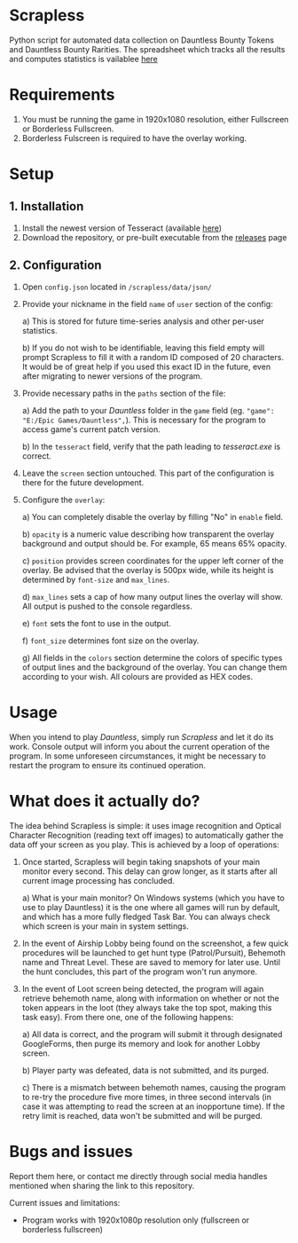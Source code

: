 # Scrapless
Python script for automated data collection on Dauntless Bounty Tokens and Dauntless Bounty Rarities.
The spreadsheet which tracks all the results and computes statistics is vailablee [here](https://docs.google.com/spreadsheets/d/1wtdNR_wwfzliNhLvSw0MW-yoDe4uhLDuPJ0mL1y1Gps/edit#gid=1171610346)

# Requirements

1. You must be running the game in 1920x1080 resolution, either Fullscreen or Borderless Fullscreen.
2. Borderless Fulscreen is required to have the overlay working.

# Setup

## 1. Installation

1. Install the newest version of Tesseract (available [here](https://github.com/UB-Mannheim/tesseract/wiki))
2. Download the repository, or pre-built executable from the [releases](https://github.com/RKleminski/Scrapless/releases) page

## 2. Configuration

1. Open `config.json` located in `/scrapless/data/json/`

2. Provide your nickname in the field `name` of `user` section of the config:

    a) This is stored for future time-series analysis and other per-user statistics. 
    
    b) If you do not wish to be identifiable, leaving this field empty will prompt Scrapless to fill it with a random ID composed of 20 characters. It would be of great help if you used this exact ID in the future, even after migrating to newer versions of the program.

3.  Provide necessary paths in the `paths` section of the file:

    a) Add the path to your *Dauntless* folder in the `game` field (eg. `"game": "E:/Epic Games/Dauntless",`). This is necessary for the program to access game's current patch version.
    
    b) In the `tesseract` field, verify that the path leading to *tesseract.exe* is correct. 
    
4. Leave the `screen` section untouched. This part of the configuration is there for the future development.

5. Configure the `overlay`:

    a) You can completely disable the overlay by filling "No" in `enable` field.
    
    b) `opacity` is a numeric value describing how transparent the overlay background and output should be. For example, 65 means 65% opacity.
    
    c) `position` provides screen coordinates for the upper left corner of the overlay. Be advised that the overlay is 500px wide, while its height is determined by `font-size` and `max_lines`.
    
    d) `max_lines` sets a cap of how many output lines the overlay will show. All output is pushed to the console regardless.
    
    e) `font` sets the font to use in the output.
    
    f) `font_size` determines font size on the overlay.
    
    g) All fields in the `colors` section determine the colors of specific types of output lines and the background of the overlay. You can change them according to your wish. All colours are provided as HEX codes.
    
# Usage

When you intend to play *Dauntless*, simply run *Scrapless* and let it do its work. Console output will inform you about the current operation of the program. In some unforeseen circumstances, it might be necessary to restart the program to ensure its continued operation.

# What does it actually do?

The idea behind Scrapless is simple: it uses image recognition and Optical Character Recognition (reading text off images) to automatically gather the data off your screen as you play. This is achieved by a loop of operations:

1. Once started, Scrapless will begin taking snapshots of your main monitor every second. This delay can grow longer, as it starts after all current image processing has concluded.

    a) What is your main monitor? On Windows systems (which you have to use to play Dauntless) it is the one where all games will run by default, and which has a more fully fledged Task Bar. You can always check which screen is your main in system settings.

2. In the event of Airship Lobby being found on the screenshot, a few quick procedures will be launched to get hunt type (Patrol/Pursuit), Behemoth name and Threat Level. These are saved to memory for later use. Until the hunt concludes, this part of the program won't run anymore.

3. In the event of Loot screen being detected, the program will again retrieve behemoth name, along with information on whether or not the token appears in the loot (they always take the top spot, making this task easy). From there one, one of the following happens:

    a) All data is correct, and the program will submit it through designated GoogleForms, then purge its memory and look for another Lobby screen.

    b) Player party was defeated, data is not submitted, and its purged.

    c) There is a mismatch between behemoth names, causing the program to re-try the procedure five more times, in three second intervals (in case it was attempting to read the screen at an inopportune time). If the retry limit is reached, data won't be submitted and will be purged.

# Bugs and issues

Report them here, or contact me directly through social media handles mentioned when sharing the link to this repository.

Current issues and limitations:
* Program works with 1920x1080p resolution only (fullscreen or borderless fullscreen)
